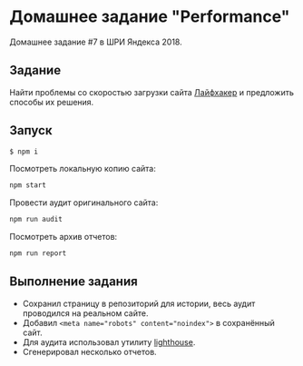 # Домашнее задание "Performance"

Домашнее задание #7 в ШРИ Яндекса 2018.

## Задание

Найти проблемы со скоростью загрузки сайта [Лайфхакер](https://lifehacker.ru) и предложить способы их решения.

## Запуск

```bash
$ npm i
```

Посмотреть локальную копию сайта:

```bash
npm start
```

Провести аудит оригинального сайта:

```bash
npm run audit
```

Посмотреть архив отчетов:

```bash
npm run report
```

## Выполнение задания

- Сохранил страницу в репозиторий для истории, весь аудит проводился на реальном сайте.
- Добавил `<meta name="robots" content="noindex">` в сохранённый сайт.
- Для аудита использовал утилиту [lighthouse](https://github.com/GoogleChrome/lighthouse).
- Сгенерировал несколько отчетов.
